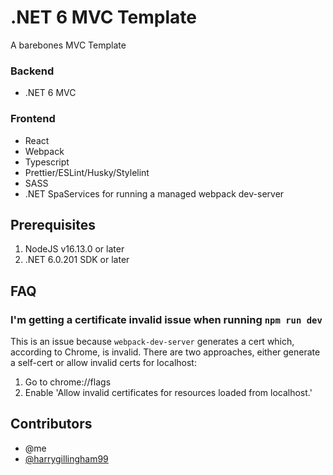 # .NET 6 MVC Template

A barebones MVC Template

### Backend
- .NET 6 MVC

### Frontend
- React
- Webpack
- Typescript
- Prettier/ESLint/Husky/Stylelint
- SASS
- .NET SpaServices for running a managed webpack dev-server
 
## Prerequisites
1.    NodeJS v16.13.0 or later
2.    .NET 6.0.201 SDK or later

## FAQ

### I'm getting a certificate invalid issue when running `npm run dev`

This is an issue because `webpack-dev-server` generates a cert which, according to Chrome, is invalid. There are two approaches, either generate a self-cert or allow invalid certs for localhost:

1. Go to chrome://flags
2. Enable 'Allow invalid certificates for resources loaded from localhost.'

## Contributors
- @me
- [@harrygillingham99](https://github.com/harrygillingham99)
